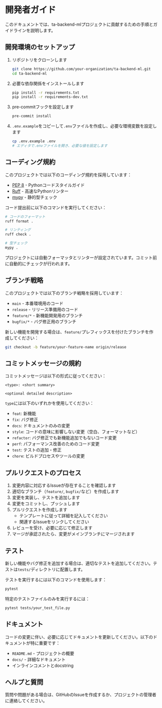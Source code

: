 # 開発者ガイド

このドキュメントでは、ta-backend-mlプロジェクトに貢献するための手順とガイドラインを説明します。

## 開発環境のセットアップ

1. リポジトリをクローンします
   ```bash
   git clone https://github.com/your-organization/ta-backend-ml.git
   cd ta-backend-ml
   ```

2. 必要な依存関係をインストールします
   ```bash
   pip install -r requirements.txt
   pip install -r requirements-dev.txt
   ```

3. pre-commitフックを設定します
   ```bash
   pre-commit install
   ```

4. `.env.example`をコピーして`.env`ファイルを作成し、必要な環境変数を設定します
   ```bash
   cp .env.example .env
   # エディタで.envファイルを開き、必要な値を設定します
   ```

## コーディング規約

このプロジェクトでは以下のコーディング規約を採用しています：

- [PEP 8](https://pep8.org/) - Pythonコードスタイルガイド
- [Ruff](https://docs.astral.sh/ruff/) - 高速なPythonリンター
- [mypy](https://mypy.readthedocs.io/) - 静的型チェック

コード提出前に以下のコマンドを実行してください：

```bash
# コードのフォーマット
ruff format .

# リンティング
ruff check .

# 型チェック
mypy .
```

プロジェクトには自動フォーマッタとリンターが設定されています。コミット前に自動的にチェックが行われます。

## ブランチ戦略

このプロジェクトでは以下のブランチ戦略を採用しています：

- `main` - 本番環境用のコード
- `release` - リリース準備用のコード
- `feature/*` - 新機能開発用のブランチ
- `bugfix/*` - バグ修正用のブランチ

新しい機能を開発する場合は、`feature/`プレフィックスを付けたブランチを作成してください：

```bash
git checkout -b feature/your-feature-name origin/release
```

## コミットメッセージの規約

コミットメッセージは以下の形式に従ってください：

```
<type>: <short summary>

<optional detailed description>
```

`type`には以下のいずれかを使用してください：

- `feat`: 新機能
- `fix`: バグ修正
- `docs`: ドキュメントのみの変更
- `style`: コードの意味に影響しない変更（空白、フォーマットなど）
- `refactor`: バグ修正でも新機能追加でもないコード変更
- `perf`: パフォーマンス改善のためのコード変更
- `test`: テストの追加・修正
- `chore`: ビルドプロセスやツールの変更

## プルリクエストのプロセス

1. 変更内容に対応するIssueが存在することを確認します
2. 適切なブランチ（`feature/`, `bugfix/`など）を作成します
3. 変更を実装し、テストを追加します
4. 変更をコミットし、プッシュします
5. プルリクエストを作成します
   - テンプレートに従って詳細を記入してください
   - 関連するIssueをリンクしてください
6. レビューを受け、必要に応じて修正します
7. マージが承認されたら、変更がメインブランチにマージされます

## テスト

新しい機能やバグ修正を追加する場合は、適切なテストを追加してください。テストは`tests/`ディレクトリに配置します。

テストを実行するには以下のコマンドを使用します：

```bash
pytest
```

特定のテストファイルのみを実行するには：

```bash
pytest tests/your_test_file.py
```

## ドキュメント

コードの変更に伴い、必要に応じてドキュメントを更新してください。以下のドキュメントが特に重要です：

- `README.md` - プロジェクトの概要
- `docs/` - 詳細なドキュメント
- インラインコメントとdocstring

## ヘルプと質問

質問や問題がある場合は、GitHubのIssueを作成するか、プロジェクトの管理者に連絡してください。 
